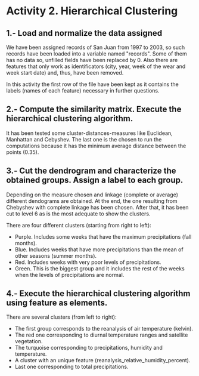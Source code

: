# Activity 2. Hierarchical Clustering

## 1.- Load and normalize the data assigned
We have been assigned records of San Juan from 1997 to 2003, so such records have been loaded into a variable named "records". Some of them has no data so, unfilled fields have been replaced by 0.
Also there are features that only work as identificators (city, year, week of the wear and week start date) and, thus, have been removed.

In this activity the first row of the file have been kept as it contains the labels (names of each feature) necessary in further questions.

## 2.- Compute the similarity matrix. Execute the hierarchical clustering algorithm.
It has been tested some cluster-distances-measures like Euclidean, Manhattan and Cebyshev. The last one is the chosen to run the computations because it has the minimum average distance
between the points (0.35).

## 3.- Cut the dendrogram and characterize the obtained groups. Assign a label to each group.
Depending on the measure chosen and linkage (complete or average) different dendograms are obtained. At the end, the one resulting from Chebyshev with complete linkage has been chosen.
After that, it has been cut to level 6 as is the most adequate to show the clusters.

There are four different clusters (starting from right to left):
* Purple. Includes some weeks that have the maximum precipitations (fall months).
* Blue. Includes weeks that have more precipitations than the mean of other seasons (summer months).
* Red. Includes weeks with very poor levels of precipitations.
* Green. This is the biggest group and it includes the rest of the weeks when the levels of precipitations are normal.

## 4.- Execute the hierarchical clustering algorithm using feature as elements.
There are several clusters (from left to right):
* The first group corresponds to the reanalysis of air temperature (kelvin).
* The red one corresponding to diurnal temperature ranges and satellite vegetation.
* The turquoise corresponding to precipitations, humidity and temperature.
* A cluster with an unique feature (reanalysis_relative_humidity_percent).
* Last one corresponding to total precipitations.

